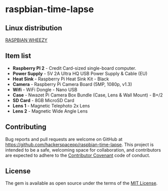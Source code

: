 # raspbian-time-lapse

## Linux distribution
[RASPBIAN WHEEZY](https://www.raspberrypi.org/downloads/raspbian/)

## Item list

* __Raspberry PI 2__ - Credit Card-sized single-board computer.
* __Power Supply__ - 5V 2A Ultra HQ USB Power Supply & Cable (EU)
* __Heat Sink__ - Raspberry Pi Heat Sink Kit - Black
* __Camera__ - Raspberry Pi Camera Board (5MP, 1080p, v1.3)
* __Wifi__ - WiFi Dongle - Nano USB
* __Case__ - Nwazet Pi Camera Box Bundle (Case, Lens & Wall Mount) - B+/2
* __SD Card__ - 8GB MicroSD Card
* __Lens 1__ - Magnetic Telephoto 2x Lens
* __Lens 2__ - Magnetic Wide Angle Lens

## Contributing

Bug reports and pull requests are welcome on GitHub at https://github.com/hackerspacepp/raspbian-time-lapse. This project is intended to be a safe, welcoming space for collaboration, and contributors are expected to adhere to the [Contributor Covenant](contributor-covenant.org) code of conduct.

## License

The gem is available as open source under the terms of the [MIT License](http://opensource.org/licenses/MIT).

